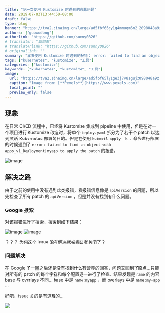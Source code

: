 ```yaml
---
title: "记一次使用 Kustomize 时遇到的愚蠢问题"
date: 2019-07-03T13:44:50+08:00
draft: false
type: blog
banner: "https://tva2.sinaimg.cn/large/ad5fbf65gy1g4mmuqm6n2j2098048a9z.jpg"
authors: ["guoxudong"]
authorlink: "https://github.com/sunny0826"
# translator: "郭旭东"
# translatorlink: "https://github.com/sunny0826"
# originallink: ""
summary: "解决使用 Kustomize 时遇到的报错： error: failed to find an object with apps_v1_Deployment|myapp to apply the patch "
tags: ["kubernetes", "kustomize", "工具"]
categories: ["kustomize"]
keywords: ["kubernetes", "kustomize", "工具"]
image:
  url: "https://tva2.sinaimg.cn/large/ad5fbf65ly1ge3j7v8sguj2098048a9z.jpg"
  caption: "Image from: [**Pexels**](https://www.pexels.com)"
  focal_point: ""
  preview_only: false
---
```


## 现象

在日常 CI/CD 流程中，已经将 Kustomize 集成到 pipeline 中使用，但是在对一个项目进行 Kustomize 改造时，将单个 `deploy.yaml` 拆分为了若干个 patch 以达到灵活 Kubernetes 部署的目的。但是在使用 `kubectl apply -k .` 命令进行部署的时候遇到了 `error: failed to find an object with apps_v1_Deployment|myapp to apply the patch` 的报错。

![image](http://tva2.sinaimg.cn/large/ad5fbf65gy1g4mm1m3vx9j21oe10y102.jpg)

## 解决之路

由于之前的使用中没有遇到此类报错，看报错信息像是 `apiVersion` 的问题，所以先检查了所有 patch 的 `apiVersion` ，但是并没有找到有什么问题。

### Google 搜索

对该报错进行了搜索，搜索到如下结果：

![image](https://ws4.sinaimg.cn/large/ad5fbf65gy1g4mmee8ctxj21900ns44c.jpg)
![image](https://wx4.sinaimg.cn/large/ad5fbf65gy1g4mmgrdz0fj21ou1b6wro.jpg)

？？？ 为何这个 issue 没有解决就被提出者关闭了？

### 问题解决

在 Google 了一圈之后还是没有找到什么有营养的回答，问题又回到了原点...只能对所有的 patch 的每个字符和每个配置逐一进行了检查。结果发现是 `name` 的内容 base 与 overlays 不同... base 中是 `name:myapp` ，而 overlays 中是 `name:my-app` ...

好吧，issue 关的是有道理的...

![](https://tva2.sinaimg.cn/large/ad5fbf65gy1g4mmuqm6n2j2098048a9z.jpg)
